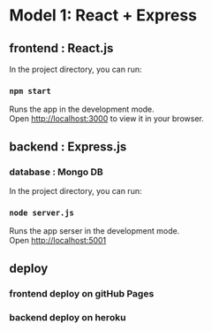 # Model 1: React + Express

## frontend : React.js

In the project directory, you can run:

### `npm start`

Runs the app in the development mode.\
Open [http://localhost:3000](http://localhost:3000) to view it in your browser.

## backend : Express.js

### database : Mongo DB

In the project directory, you can run:

### `node server.js`

Runs the app serser in the development mode.\
Open [http://localhost:5001](http://localhost:5001) 

## deploy
### frontend deploy on gitHub Pages
### backend deploy on heroku

